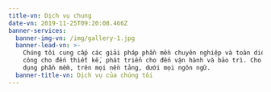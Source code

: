 ```yaml
---
title-vn: Dịch vụ chung
date-vn: 2019-11-25T09:20:08.466Z
banner-services:
  banner-img-vn: /img/gallery-1.jpg
  banner-lead-vn: >-
    Chúng tôi cung cấp các giải pháp phần mền chuyên nghiệp và toàn diện. Từ gia
    công cho đến thiết kế, phát triển cho đến vận hành và bảo trì. Cho mọi ứng
    dụng phần mềm, trên mọi nền tảng, dưới mọi ngôn ngữ.
  banner-title-vn: Dịch vụ của chúng tôi
---
```


